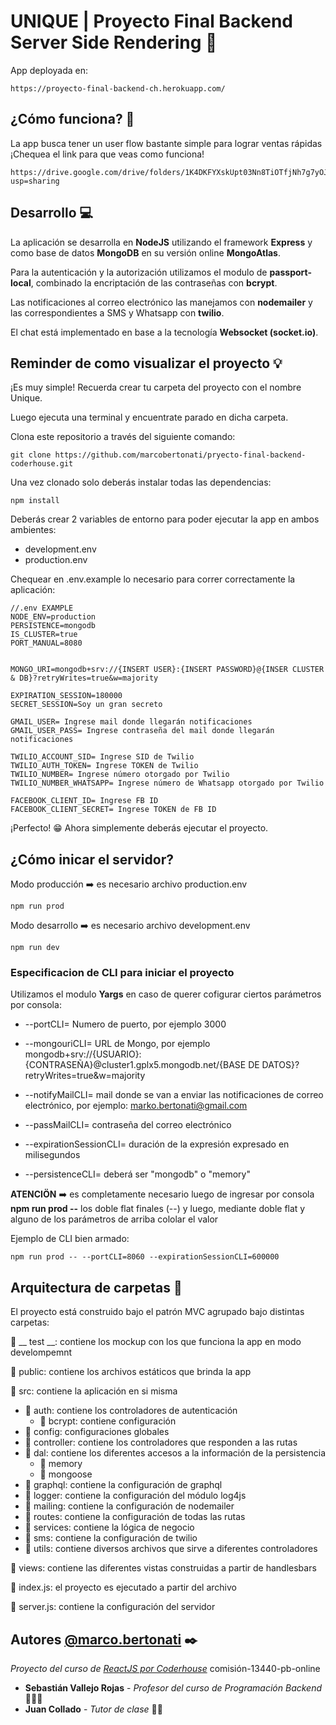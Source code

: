 # UNIQUE | Proyecto Final Backend Server Side Rendering 🛒

App deployada en:
```
https://proyecto-final-backend-ch.herokuapp.com/
```


## ¿Cómo funciona? 🤔

La app busca tener un user flow bastante simple para lograr ventas rápidas ¡Chequea el link para que veas como funciona!
```
https://drive.google.com/drive/folders/1K4DKFYXskUpt03Nn8TiOTfjNh7g7yOJy?usp=sharing
```


## Desarrollo 💻

La aplicación se desarrolla en **NodeJS** utilizando el framework **Express** y como base de datos **MongoDB** en su versión online **MongoAtlas**.

Para la autenticación y la autorización utilizamos el modulo de **passport-local**, combinado la encriptación de las contraseñas con **bcrypt**.

Las notificaciones al correo electrónico las manejamos con **nodemailer** y las correspondientes a SMS y Whatsapp con **twilio**.

El chat está implementado en base a la tecnología **Websocket (socket.io)**.



## Reminder de como visualizar el proyecto 💡

¡Es muy simple! Recuerda crear tu carpeta del proyecto con el nombre Unique. 

Luego ejecuta una terminal y encuentrate parado en dicha carpeta. 

Clona este repositorio a través del siguiente comando:

```
git clone https://github.com/marcobertonati/pryecto-final-backend-coderhouse.git
```

Una vez clonado solo deberás instalar todas las dependencias:

```
npm install
```

Deberás crear 2 variables de entorno para poder ejecutar la app en ambos ambientes:
* development.env
* production.env

Chequear en .env.example lo necesario para correr correctamente la aplicación:
```
//.env EXAMPLE
NODE_ENV=production 
PERSISTENCE=mongodb
IS_CLUSTER=true
PORT_MANUAL=8080


MONGO_URI=mongodb+srv://{INSERT USER}:{INSERT PASSWORD}@{INSER CLUSTER & DB}?retryWrites=true&w=majority

EXPIRATION_SESSION=180000
SECRET_SESSION=Soy un gran secreto

GMAIL_USER= Ingrese mail donde llegarán notificaciones
GMAIL_USER_PASS= Ingrese contraseña del mail donde llegarán notificaciones

TWILIO_ACCOUNT_SID= Ingrese SID de Twilio
TWILIO_AUTH_TOKEN= Ingrese TOKEN de Twilio
TWILIO_NUMBER= Ingrese número otorgado por Twilio
TWILIO_NUMBER_WHATSAPP= Ingrese número de Whatsapp otorgado por Twilio

FACEBOOK_CLIENT_ID= Ingrese FB ID
FACEBOOK_CLIENT_SECRET= Ingrese TOKEN de FB ID

```


¡Perfecto! 😁 Ahora simplemente deberás ejecutar el proyecto.


## ¿Cómo inicar el servidor?

Modo producción ➡️ es necesario archivo production.env
```
npm run prod
```

Modo desarrollo ➡️ es necesario archivo development.env
```
npm run dev
```

### Especificacion de CLI para iniciar el proyecto
Utilizamos el modulo **Yargs** en caso de querer cofigurar ciertos parámetros por consola:

* --portCLI= Numero de puerto, por ejemplo 3000

* --mongouriCLI= URL de Mongo, por ejemplo mongodb+srv://{USUARIO}:{CONTRASEÑA}@cluster1.gplx5.mongodb.net/{BASE DE DATOS}?retryWrites=true&w=majority

* --notifyMailCLI= mail donde se van a enviar las notificaciones de correo electrónico, por ejemplo: marko.bertonati@gmail.com

* --passMailCLI= contraseña del correo electrónico

* --expirationSessionCLI= duración de la expresión expresado en milisegundos

* --persistenceCLI= deberá ser "mongodb" o "memory"

**ATENCIÖN** ➡️ es completamente necesario luego de ingresar por consola **npm run prod --** los doble flat finales (--) y luego, mediante doble flat y alguno de los parámetros de arriba cololar el valor

Ejemplo de CLI bien armado: 
```
npm run prod -- --portCLI=8060 --expirationSessionCLI=600000
```


## Arquitectura de carpetas 🦴

El proyecto está construido bajo el patrón MVC agrupado bajo distintas carpetas:

📁 __ test __: contiene los mockup con los que funciona la app en modo develompemnt

📁 public: contiene los archivos estáticos que brinda la app

📁 src: contiene la aplicación en si misma
* 📁 auth: contiene los controladores de autenticación
    * 📁 bcrypt: contiene configuración
* 📁 config: configuraciones globales
* 📁 controller: contiene los controladores que responden a las rutas
* 📁 dal: contiene los diferentes accesos a la información de la persistencia
    * 📁 memory
    * 📁 mongoose
* 📁 graphql: contiene la configuración de graphql
* 📁 logger: contiene la configuración del módulo log4js
* 📁 mailing: contiene la configuración de nodemailer
* 📁 routes: contiene la configuración de todas las rutas
* 📁 services: contiene la lógica de negocio
* 📁 sms: contiene la configuración de twilio
* 📁 utils: contiene diversos archivos que sirve a diferentes controladores


📁 views: contiene las diferentes vistas construidas a partir de handlesbars

📝 index.js: el proyecto es ejecutado a partir del archivo

📝 server.js: contiene la configuración del servidor
        


## Autores [@marco.bertonati](https://www.linkedin.com/in/marcobertonati/) ✒️
_Proyecto del curso de [ReactJS por Coderhouse](https://www.coderhouse.com/online/programacion-backend)_
comisión-13440-pb-online
* **Sebastián Vallejo Rojas** - *Profesor del curso de Programación Backend* 👨🏻‍🏫
* **Juan Collado** - *Tutor de clase* 👨‍💻